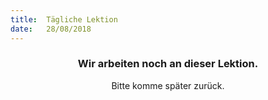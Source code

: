 ```yaml
---
title:  Tägliche Lektion
date:   28/08/2018
---
```


### <center>Wir arbeiten noch an dieser Lektion.</center>
<center>Bitte komme später zurück.</center>